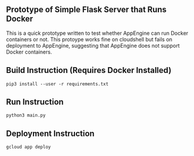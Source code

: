 ## Prototype of Simple Flask Server that Runs Docker

This is a quick prototype written to test whether AppEngine can run Docker containers or not.
This protoype works fine on cloudshell but fails on deployment to AppEngine, suggesting that AppEngine does not support Docker containers.


## Build Instruction (Requires Docker Installed)

```
pip3 install --user -r requirements.txt
```

## Run Instruction

```
python3 main.py
```

## Deployment Instruction
```
gcloud app deploy
```
